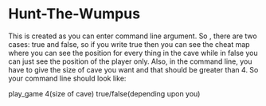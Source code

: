 # Hunt-The-Wumpus
This is created as you can enter command line argument. So , there are two cases: true and false, so if you write true then you can see the cheat map where you can see the position for every thing in the cave while in false you can just see the position of the player only. Also, in the command line, you have to give the size of cave you want and that should be greater than 4. So your command line should look like:

play_game 4(size of cave) true/false(depending upon you)
